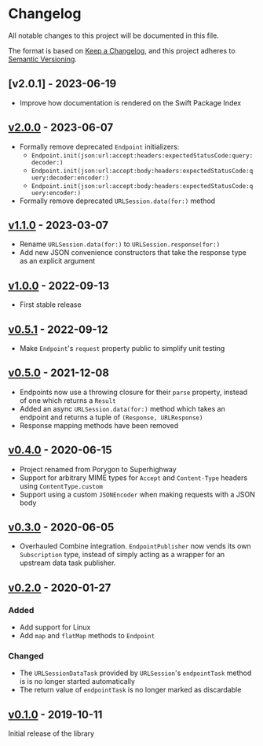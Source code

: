 # Changelog

All notable changes to this project will be documented in this file.

The format is based on [Keep a Changelog](https://keepachangelog.com/en/1.0.0/),
and this project adheres to [Semantic Versioning](https://semver.org/spec/v2.0.0.html).

## [v2.0.1] - 2023-06-19

- Improve how documentation is rendered on the Swift Package Index

## [v2.0.0] - 2023-06-07

- Formally remove deprecated `Endpoint` initializers:
    - `Endpoint.init(json:url:accept:headers:expectedStatusCode:query:decoder:)`
    - `Endpoint.init(json:url:accept:body:headers:expectedStatusCode:query:decoder:encoder:)`
    - `Endpoint.init(json:url:accept:body:headers:expectedStatusCode:query:encoder:)`
- Formally remove deprecated `URLSession.data(for:)` method

## [v1.1.0] - 2023-03-07

- Rename `URLSession.data(for:)` to `URLSession.response(for:)`
- Add new JSON convenience constructors that take the response type as an explicit argument

## [v1.0.0] - 2022-09-13

- First stable release

## [v0.5.1] - 2022-09-12

- Make `Endpoint`'s `request` property public to simplify unit testing

## [v0.5.0] - 2021-12-08

- Endpoints now use a throwing closure for their `parse` property, instead of one which returns a `Result`
- Added an async `URLSession.data(for:)` method which takes an endpoint and returns a tuple of `(Response, URLResponse)`
- Response mapping methods have been removed  

## [v0.4.0] - 2020-06-15

- Project renamed from Porygon to Superhighway
- Support for arbitrary MIME types for `Accept` and `Content-Type` headers using `ContentType.custom`
- Support using a custom `JSONEncoder` when making requests with a JSON body

## [v0.3.0] - 2020-06-05

- Overhauled Combine integration. `EndpointPublisher` now vends its own `Subscription` type, instead of simply acting as a wrapper for an upstream data task publisher.

## [v0.2.0] - 2020-01-27

### Added

- Add support for Linux
- Add `map` and `flatMap` methods to `Endpoint`

### Changed

- The `URLSessionDataTask` provided by `URLSession`'s `endpointTask` method is is no longer started automatically
- The return value of `endpointTask` is no longer marked as discardable

## [v0.1.0] - 2019-10-11

Initial release of the library

[v2.0.0]: https://github.com/rhysforyou/Superhighway/compare/1.1.0...2.0.0
[v1.1.0]: https://github.com/rhysforyou/Superhighway/compare/1.0.0...1.1.0
[v1.0.0]: https://github.com/rhysforyou/Superhighway/compare/0.5.1...1.0.0
[v0.5.1]: https://github.com/rhysforyou/Superhighway/compare/0.5.0...0.5.1
[v0.5.0]: https://github.com/rhysforyou/Superhighway/compare/0.4.0...0.5.0
[v0.4.0]: https://github.com/rhysforyou/Superhighway/compare/0.3.0...0.4.0
[v0.3.0]: https://github.com/rhysforyou/Superhighway/compare/0.2.0...0.3.0
[v0.2.0]: https://github.com/rhysforyou/Superhighway/compare/0.1.0...0.2.0
[v0.1.0]: https://github.com/rhysforyou/Superhighway/releases/tag/0.1.0

